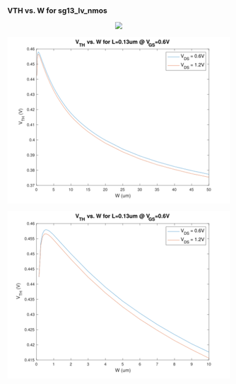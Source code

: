 ### VTH vs. W for sg13_lv_nmos

<p align="center">
   <img src="./img/vt_vs_W_n.png" width="800" />
</p>
<p align="center">
   <img src="./img/VT_vs_W.svg" width="800" />
</p>
<p align="center">
   <img src="./img/VT_vs_W_zoomed_to_10.svg" width="800" />
</p>
